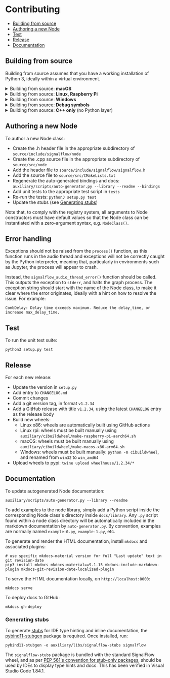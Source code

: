 # Contributing

- [Building from source](#building-from-source)
- [Authoring a new Node](#authoring-a-new-node)
- [Test](#test)
- [Release](#release)
- [Documentation](#documentation)

## Building from source

Building from source assumes that you have a working installation of Python 3, ideally within a virtual environment.

<details>
<summary>Building from source: <b>macOS</b></summary>

### macOS

To build on macOS from source, install dependencies with Homebrew:
```
brew install cmake libsndfile
```

Clone this repository, then build and install with `pip`:
```
pip3 install .
```
</details>

<details>
<summary>Building from source: <b>Linux, Raspberry Pi</b></summary>

### Linux, Raspberry Pi

SignalFlow supports Linux (verified on Ubuntu 20.04 and Raspberry Pi OS buster) with alsa and pulseaudio backends.

To build the Python library from source on Linux, install dependencies with apt:
```
# If on Raspberry Pi: libfftw3-dev
apt-get install -y git cmake g++ python3-pip libasound2-dev libsndfile1-dev fftw3-dev
```

Clone this repository, then build and install with `pip`:
```
pip3 install .
```

</details>

<details>
<summary>Building from source: <b>Windows</b></summary>

### Windows

The build process for SignalFlow on 64-bit Windows has been verified with Visual Studio 2022 and CMake.

- Download Windows binaries of [FFTW](http://fftw.org/install/windows.html) and [libsndfile](https://github.com/libsndfile/libsndfile/releases/), and unzip them in the same filesystem location as the `signalflow` source directory
- Install Python 3, and dependencies: `python -m pip install build delvewheel`
- Build the binary wheel: `python -m build --wheel`
- Copy the libsndfile and fftw binaries into `dlls`
- Bundle the DLL dependencies with the wheel: `python -m delvewheel repair --add-path=dlls *.whl`

</details>

<details>
<summary>Building from source: <b>Debug symbols</b></summary>

To build the Python libraries with debug symbols:
```
python3 setup.py build --debug install
```
</details>

<details>
<summary>Building from source: <b>C++ only</b> (no Python layer)</summary>

To build and install the C++ core without the Python binding layer:
```
mkdir build
cd build
cmake ..
make -j8
```

To build with debug symbols, include `-DCMAKE_BUILD_TYPE=Debug` when calling `cmake`.

</details>


## Authoring a new Node

To author a new Node class:

- Create the .h header file in the appropriate subdirectory of `source/include/signalflow/node`
- Create the .cpp source file in the appropriate subdirectory of `source/src/node`
- Add the header file to `source/include/signalflow/signalflow.h`
- Add the source file to `source/src/CMakeLists.txt`
- Regenerate the auto-generated bindings and docs: `auxiliary/scripts/auto-generator.py --library --readme --bindings`
- Add unit tests to the appropriate test script in `tests`
- Re-run the tests: `python3 setup.py test`
- Update the stubs (see [Generating stubs](#generating-stubs))

Note that, to comply with the registry system, all arguments to Node constructors must have default values so that the Node class can be instantiated with a zero-argument syntax, e.g. `NodeClass()`.

## Error handling

Exceptions should not be raised from the `process()` function, as this function runs in the audio thread and exceptions will not be correctly caught by the Python interpreter, meaning that, particularly in environments such as Jupyter, the process will appear to crash.

Instead, the `signalflow_audio_thread_error()` function should be called. This outputs the exception to `stderr`, and halts the graph process. The exception string should start with the name of the Node class, to make it clear where the error originates, ideally with a hint on how to resolve the issue. For example:

```
CombDelay: Delay time exceeds maximum. Reduce the delay_time, or increase max_delay_time.
```

## Test

To run the unit test suite:
```
python3 setup.py test
```

## Release

For each new release:

- Update the version in `setup.py`
- Add entry to `CHANGELOG.md`
- Commit changes
- Add a git version tag, in format `v1.2.34`
- Add a GitHub release with title `v1.2.34`, using the latest `CHANGELOG` entry as the release body 
- Build new wheels:
  - Linux x86: wheels are automatically built using GitHub actions
  - Linux rpi: wheels must be built manually using `auxiliary/cibuildwheel/make-raspberry-pi-aarch64.sh`
  - macOS: wheels must be built manually using `auxiliary/cibuildwheel/make-macos-x86-arm64.sh`
  - Windows: wheels must be built manually: `python -m cibuildwheel`, and renamed from `win32` to `win_amd64`
- Upload wheels to pypi: `twine upload wheelhouse/1.2.34/*`

## Documentation

To update autogenerated Node documentation:

```
auxiliary/scripts/auto-generator.py --library --readme
```

To add examples to the node library, simply add a Python script inside the corresponding Node class's directory inside `docs/library`. Any `.py` script found within a node class directory will be automatically included in the markdown documentation by `auto-generator.py`. By convention, examples are normally named `example-0.py`, `example-1.py`, etc.

To generate and render the HTML documentation, install `mkdocs` and associated plugins:

```
# use specific mkdocs-material version for full "Last update" text in git revision-date
pip3 install mkdocs mkdocs-material==9.1.15 mkdocs-include-markdown-plugin mkdocs-git-revision-date-localized-plugin
```

To serve the HTML documentation locally, on `http://localhost:8000`:
```
mkdocs serve
```

To deploy docs to GitHub:
```
mkdocs gh-deploy
```

### Generating stubs

To generate [stubs](https://peps.python.org/pep-0561/) for IDE type hinting and inline documentation, the [pybind11-stubgen](https://github.com/sizmailov/pybind11-stubgen) package is required. Once installed, run:

```
pybind11-stubgen -o auxiliary/libs/signalflow-stubs signalflow
```

The `signalflow-stubs` package is bundled with the standard SignalFlow wheel, and as per [PEP 561's convention for stub-only packages](https://peps.python.org/pep-0561/#stub-only-packages), should be used by IDEs to display type hints and docs. This has been verified in Visual Studio Code 1.84.1.
